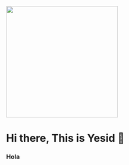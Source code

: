 <div>
    <img src="https://media.giphy.com/media/xTiTnwgQ8Wjs1sUB4k/giphy.gif" width="300">
    <h1>Hi there, This is Yesid 👋</h1>
    <h3>
        Hola
    </h3>
<div>
